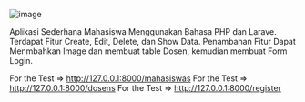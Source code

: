 ![image](https://github.com/Adikaraalff/Aplikasi-Mahasiswa/assets/73709213/e4f3dddd-dbf0-4514-bb01-b5733c077539)

Aplikasi Sederhana Mahasiswa Menggunakan Bahasa PHP dan Larave. Terdapat Fitur Create, Edit, Delete, dan Show Data.
Penambahan Fitur Dapat Menmbahkan Image dan membuat table Dosen, kemudian membuat Form Login.

For the Test => http://127.0.0.1:8000/mahasiswas
For the Test => http://127.0.0.1:8000/dosens
For the Test => http://127.0.0.1:8000/register
